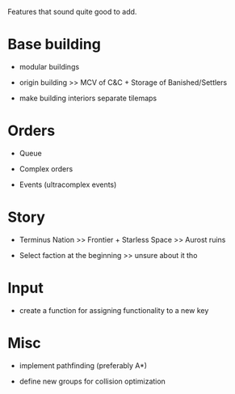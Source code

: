 Features that sound quite good to add.

# Base building

* modular buildings

* origin building >> MCV of C&C + Storage of Banished/Settlers

* make building interiors separate tilemaps

# Orders

* Queue

* Complex orders

* Events (ultracomplex events)

# Story

* Terminus Nation >> Frontier + Starless Space >> Aurost ruins

* Select faction at the beginning >> unsure about it tho

# Input

* create a function for assigning functionality to a new key

# Misc

* implement pathfinding (preferably A*)

* define new groups for collision optimization